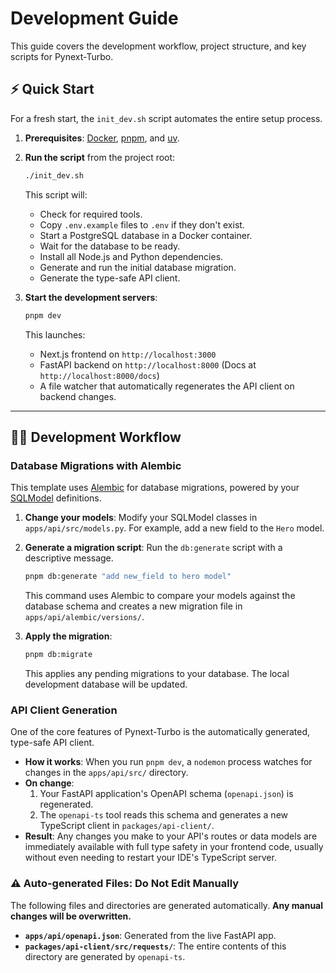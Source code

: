 # Development Guide

This guide covers the development workflow, project structure, and key scripts for Pynext-Turbo.

## ⚡ Quick Start

For a fresh start, the `init_dev.sh` script automates the entire setup process.

1.  **Prerequisites**: [Docker](https://www.docker.com/), [pnpm](https://pnpm.io/installation), and [uv](https://github.com/astral-sh/uv).
2.  **Run the script** from the project root:

    ```bash
    ./init_dev.sh
    ```

    This script will:
    - Check for required tools.
    - Copy `.env.example` files to `.env` if they don't exist.
    - Start a PostgreSQL database in a Docker container.
    - Wait for the database to be ready.
    - Install all Node.js and Python dependencies.
    - Generate and run the initial database migration.
    - Generate the type-safe API client.

3.  **Start the development servers**:
    ```bash
    pnpm dev
    ```
    This launches:
    - Next.js frontend on `http://localhost:3000`
    - FastAPI backend on `http://localhost:8000` (Docs at `http://localhost:8000/docs`)
    - A file watcher that automatically regenerates the API client on backend changes.

---

## 👩‍💻 Development Workflow

### Database Migrations with Alembic

This template uses [Alembic](https://alembic.sqlalchemy.org/) for database migrations, powered by your [SQLModel](https://sqlmodel.tiangolo.com/) definitions.

1.  **Change your models**: Modify your SQLModel classes in `apps/api/src/models.py`. For example, add a new field to the `Hero` model.

2.  **Generate a migration script**: Run the `db:generate` script with a descriptive message.

    ```bash
    pnpm db:generate "add new_field to hero model"
    ```

    This command uses Alembic to compare your models against the database schema and creates a new migration file in `apps/api/alembic/versions/`.

3.  **Apply the migration**:
    ```bash
    pnpm db:migrate
    ```
    This applies any pending migrations to your database. The local development database will be updated.

### API Client Generation

One of the core features of Pynext-Turbo is the automatically generated, type-safe API client.

- **How it works**: When you run `pnpm dev`, a `nodemon` process watches for changes in the `apps/api/src/` directory.
- **On change**:
  1.  Your FastAPI application's OpenAPI schema (`openapi.json`) is regenerated.
  2.  The `openapi-ts` tool reads this schema and generates a new TypeScript client in `packages/api-client/`.
- **Result**: Any changes you make to your API's routes or data models are immediately available with full type safety in your frontend code, usually without even needing to restart your IDE's TypeScript server.

### ⚠️ Auto-generated Files: Do Not Edit Manually

The following files and directories are generated automatically. **Any manual changes will be overwritten.**

- **`apps/api/openapi.json`**: Generated from the live FastAPI app.
- **`packages/api-client/src/requests/`**: The entire contents of this directory are generated by `openapi-ts`.
